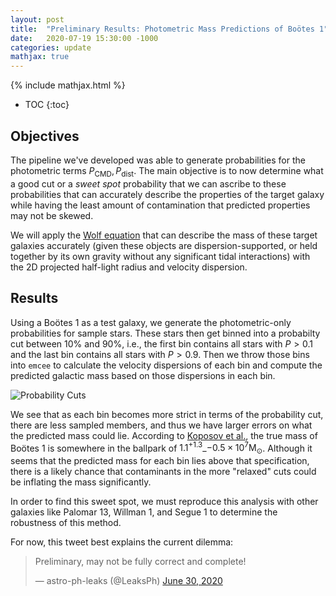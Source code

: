 ```yaml
---
layout: post
title:  "Preliminary Results: Photometric Mass Predictions of Boötes 1"
date:   2020-07-19 15:30:00 -1000
categories: update
mathjax: true
---
```

{% include mathjax.html %}

* TOC
{:toc}

## Objectives

The pipeline we've developed was able to generate probabilities for the photometric terms $P_{\text{CMD}}, P_{\text{dist}}$. The main objective is to now determine what a good cut or a *sweet spot* probability that we can ascribe to these probabilities that can accurately describe the properties of the target galaxy while having the least amount of contamination that predicted properties may not be skewed.

We will apply the [Wolf equation](https://ui.adsabs.harvard.edu/abs/2010MNRAS.406.1220W/abstract) that can describe the mass of these target galaxies accurately (given these objects are dispersion-supported, or held together by its own gravity without any significant tidal interactions) with the 2D projected half-light radius and velocity dispersion.

## Results

Using a Boötes 1 as a test galaxy, we generate the photometric-only probabilities for sample stars. These stars then get binned into a probabilty cut between 10% and 90%, i.e., the first bin contains all stars with $P > 0.1%$ and the last bin contains all stars with $P > 0.9$. Then we throw those bins into `emcee` to calculate the velocity dispersions of each bin and compute the predicted galactic mass based on those dispersions in each bin.

![Probability Cuts]({{site.baseurl}}/images/prelim1/boo1_mass.png)

We see that as each bin becomes more strict in terms of the probability cut, there are less sampled members, and thus we have larger errors on what the predicted mass could lie. According to [Koposov et al.](https://ui.adsabs.harvard.edu/abs/2011ApJ...736..146K/abstract), the true mass of Boötes 1 is somewhere in the ballpark of ${1.1}^{+1.3}\_{-0.5} \times 10^{7} \text{M}_{\odot}$. Although it seems that the predicted mass for each bin lies above that specification, there is a likely chance that contaminants in the more "relaxed" cuts could be inflating the mass significantly.

In order to find this sweet spot, we must reproduce this analysis with other galaxies like Palomar 13, Willman 1, and Segue 1 to determine the robustness of this method.

For now, this tweet best explains the current dilemma:
<blockquote class="twitter-tweet"><p lang="en" dir="ltr">Preliminary, may not be fully correct and complete!</p>&mdash; astro-ph-leaks (@LeaksPh) <a href="https://twitter.com/LeaksPh/status/1278015945173356549?ref_src=twsrc%5Etfw">June 30, 2020</a></blockquote> <script async src="https://platform.twitter.com/widgets.js" charset="utf-8"></script>
